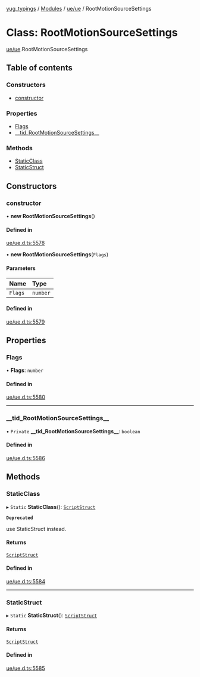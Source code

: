 [yug_typings](../README.md) / [Modules](../modules.md) / [ue/ue](../modules/ue_ue.md) / RootMotionSourceSettings

# Class: RootMotionSourceSettings

[ue/ue](../modules/ue_ue.md).RootMotionSourceSettings

## Table of contents

### Constructors

- [constructor](ue_ue.RootMotionSourceSettings.md#constructor)

### Properties

- [Flags](ue_ue.RootMotionSourceSettings.md#flags)
- [\_\_tid\_RootMotionSourceSettings\_\_](ue_ue.RootMotionSourceSettings.md#__tid_rootmotionsourcesettings__)

### Methods

- [StaticClass](ue_ue.RootMotionSourceSettings.md#staticclass)
- [StaticStruct](ue_ue.RootMotionSourceSettings.md#staticstruct)

## Constructors

### constructor

• **new RootMotionSourceSettings**()

#### Defined in

[ue/ue.d.ts:5578](https://github.com/YugMetaverse/yug_typings/blob/b7d9b19/ue/ue.d.ts#L5578)

• **new RootMotionSourceSettings**(`Flags`)

#### Parameters

| Name | Type |
| :------ | :------ |
| `Flags` | `number` |

#### Defined in

[ue/ue.d.ts:5579](https://github.com/YugMetaverse/yug_typings/blob/b7d9b19/ue/ue.d.ts#L5579)

## Properties

### Flags

• **Flags**: `number`

#### Defined in

[ue/ue.d.ts:5580](https://github.com/YugMetaverse/yug_typings/blob/b7d9b19/ue/ue.d.ts#L5580)

___

### \_\_tid\_RootMotionSourceSettings\_\_

• `Private` **\_\_tid\_RootMotionSourceSettings\_\_**: `boolean`

#### Defined in

[ue/ue.d.ts:5586](https://github.com/YugMetaverse/yug_typings/blob/b7d9b19/ue/ue.d.ts#L5586)

## Methods

### StaticClass

▸ `Static` **StaticClass**(): [`ScriptStruct`](ue_ue.ScriptStruct.md)

**`Deprecated`**

use StaticStruct instead.

#### Returns

[`ScriptStruct`](ue_ue.ScriptStruct.md)

#### Defined in

[ue/ue.d.ts:5584](https://github.com/YugMetaverse/yug_typings/blob/b7d9b19/ue/ue.d.ts#L5584)

___

### StaticStruct

▸ `Static` **StaticStruct**(): [`ScriptStruct`](ue_ue.ScriptStruct.md)

#### Returns

[`ScriptStruct`](ue_ue.ScriptStruct.md)

#### Defined in

[ue/ue.d.ts:5585](https://github.com/YugMetaverse/yug_typings/blob/b7d9b19/ue/ue.d.ts#L5585)
